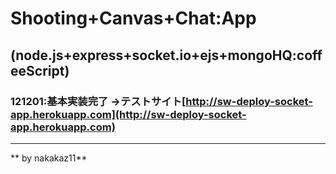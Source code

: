 # Shooting+Canvas+Chat:App
## (node.js+express+socket.io+ejs+mongoHQ:coffeeScript)
### 121201:基本実装完了 →テストサイト[http://sw-deploy-socket-app.herokuapp.com](http://sw-deploy-socket-app.herokuapp.com)
***
** by nakakaz11**